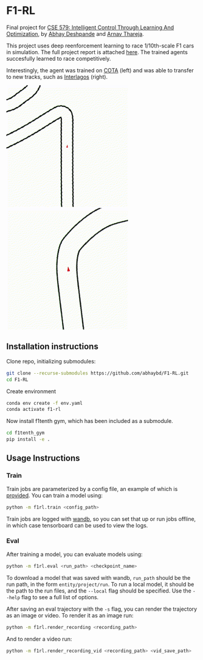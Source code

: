 # F1-RL

Final project for [CSE 579: Intelligent Control Through Learning And Optimization](https://courses.cs.washington.edu/courses/cse579/22au/), by [Abhay Deshpande](https://github.com/abhaybd) and [Arnav Thareja](https://github.com/arnavthareja).

This project uses deep reenforcement learning to race 1/10th-scale F1 cars in simulation. The full project report is attached [here](assets/ProjectReport.pdf). The trained agents succesfully learned to race competitively.

Interestingly, the agent was trained on [COTA](https://en.wikipedia.org/wiki/Circuit_of_the_Americas) (left) and was able to transfer to new tracks, such as [Interlagos](https://en.wikipedia.org/wiki/Interlagos_Circuit) (right).

![GIF of agent racing on COTA](assets/cota_highlight.gif)
![GIF of agent racing on Interlagos](assets/saopaulo_highlight.gif)

## Installation instructions

Clone repo, initializing submodules:
```bash
git clone --recurse-submodules https://github.com/abhaybd/F1-RL.git
cd F1-RL
```

Create environment

```bash
conda env create -f env.yaml
conda activate f1-rl
```

Now install f1tenth gym, which has been included as a submodule.

```bash
cd f1tenth_gym
pip install -e .
```

## Usage Instructions

### Train
Train jobs are parameterized by a config file, an example of which is [provided](config/sac.yml). You can train a model using:
```bash
python -m f1rl.train <config_path>
```
Train jobs are logged with [wandb](https://wandb.ai/), so you can set that up or run jobs offline, in which case tensorboard can be used to view the logs.

### Eval
After training a model, you can evaluate models using:
```bash
python -m f1rl.eval <run_path> <checkpoint_name>
```
To download a model that was saved with wandb, `run_path` should be the run path, in the form `entity/project/run`. To run a local model, it should be the path to the run files, and the `--local` flag should be specified. Use the `--help` flag to see a full list of options.

After saving an eval trajectory with the `-s` flag, you can render the trajectory as an image or video. To render it as an image run:
```bash
python -m f1rl.render_recording <recording_path>
```
And to render a video run:
```bash
python -m f1rl.render_recording_vid <recording_path> <vid_save_path>
```
